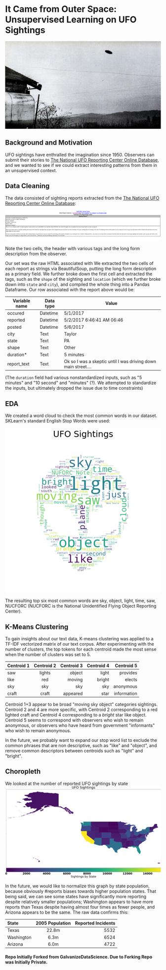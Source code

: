 # It Came from Outer Space: Unsupervised Learning on UFO Sightings

![](images/UFO_photo.jpg)


## Background and Motivation

UFO sightings have enthralled the imagination since 1950. Observers can submit their stories to [The National UFO Reporting Center Online Database](http://www.nuforc.org/webreports.html), and we wanted to see if we could extract interesting patterns from them in an unsupervised context.

## Data Cleaning

The data consisted of sighting reports extracted from the [The National UFO Reporting Center Online Database](http://www.nuforc.org/webreports.html):

![](images/UFO_report_sample.png)

Note the two cells, the header with various tags and the long form description from the observer.

Our set was the raw HTML associated with We extracted the two cells of each report as strings via BeautifulSoup, putting the long form description as a primary field. We further broke down the first cell and extracted the tags, such as the `shape` of the sighting and `location` (which we further broke down into `state` and `city`), and compiled the whole thing into a Pandas Dataframe. Our row associated with the report above would be:

| Variable name     | Data type | Value                             |
|-------------------|-----------|-------------------------------------------------------|
| occured    | Datetime     | 5/1/2017                       |
| reported              | Datetime      | 5/2/2017 6:46:41 AM 06:46                                        |
| posted              | Datetime      | 5/6/2017                                         |
| city            | Text      | Taylor                                       |
| state               | Text      |  PA                                    |
| shape             | Text      | Other                                   |
| duration*        | Text      | 5 minutes                                  |
| report_text            | Text      | Ok so I was a skeptic until I was driving down main street.... |

(The `duration` field had various nonstandardized inputs, such as "5 minutes" and "10 second" and "minutes" (?). We attempted to standardize the inputs, but ultimately dropped the issue due to time constraints)

## EDA

We created a word cloud to check the most common words in our dataset. SKLearn's standard English Stop Words were used:

![](images/UFO_wordcloud.png)

The resulting top six most common words are sky, object, light, time, saw, NUCFORC (NUCFORC is the National Unidentified Flying Object Reporting Center).

## K-Means Clustering

To gain insights about our text data, K-means clustering was applied to a TF-IDF vectorized matrix of our text corpus. After experimenting with the number of clusters, the top tokens for each centroid made the most sense when the number of clusters was set to 5.

|Centroid 1      | Centroid 2   | Centroid 3   | Centroid 4  | Centroid 5 |
| :------------- | :----------: | -----------: |-----------: |-----------:|
| saw            | lights       | object       | light       | provides     |
| like          | red           | moving       | bright       | elects        |
| sky            | sky         | sky           | sky         | anonymous      |
| craft          | craft       | appeared      | star        | information        |


Centroid 1+3 appear to be broad "moving sky object" categories sightings. Centroid 2 and 4 are more specific, with Centroid 2 corresponding to a red lighted craft and Centroid 4 corresponding to a _bright_ star like object. Centroid 5 seems to correspond with observers who wish to remain anonymous, or observers who have heard from government "informants" who wish to remain anonymous.

In the future, we probably want to expand our stop word list to exclude the common phrases that are non descriptive, such as "like" and "object", and remove common descriptors between centroids such as "light" and "bright".

## Choropleth 
We looked at the number of reported UFO sightings by state
![](images/choropleth_sightings_states.png)

In the future, we would like to normalize this graph by state population, because obviously #reports biases towards higher population states. That being said, we can see some states have significantly more reporting despite relatively smaller populations; Washington appears to have more reports than Texas despite having almost four times as fewer people, and Arizona appears to be the same. The raw data confirms this:

|State     | 2005 Population | Reported Incidents  
| :------------- | :----------: | -----------:
| Texas         | 22.8m | 5532                   | 
| Washington       | 6.3m | 6524             |
| Arizona        | 6.0m | 4722                     |

#### Repo Initially Forked from GalvanizeDataScience. Due to Forking Repo was Initially Private.
